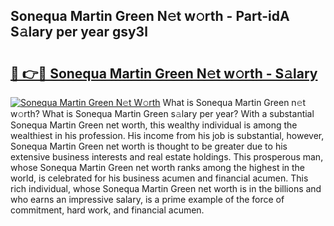 ## Sonequa Martin Green N𝚎t w𝚘rth - Part-idA S𝚊lary per year gsy3l

# <h2><a href="http://gc585t.nevu.top/?p=Sonequa+Martin+Green">🔗 👉🔴 Sonequa Martin Green N𝚎t w𝚘rth - S𝚊lary</a></h2>

[![Sonequa Martin Green N𝚎t W𝚘rth](https://i.imgur.com/Oavwk0R.jpeg)](http://gc585t.nevu.top/?p=Sonequa+Martin+Green)
What is Sonequa Martin Green n𝚎t w𝚘rth? What is Sonequa Martin Green s𝚊lary per year?
With a substantial Sonequa Martin Green net worth, this wealthy individual is among the wealthiest in his profession. His income from his job is substantial, however, Sonequa Martin Green net worth is thought to be greater due to his extensive business interests and real estate holdings. This prosperous man, whose Sonequa Martin Green net worth ranks among the highest in the world, is celebrated for his business acumen and financial acumen. This rich individual, whose Sonequa Martin Green net worth is in the billions and who earns an impressive salary, is a prime example of the force of commitment, hard work, and financial acumen.
